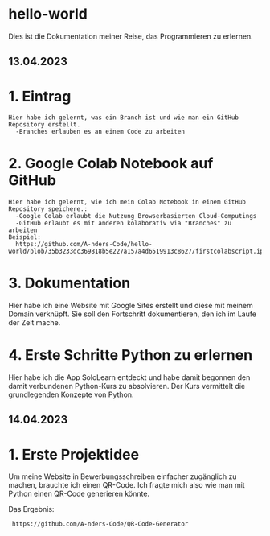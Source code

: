# hello-world
Dies ist die Dokumentation meiner Reise, das Programmieren zu erlernen.

## 13.04.2023

  # 1. Eintrag
    Hier habe ich gelernt, was ein Branch ist und wie man ein GitHub Repository erstellt.
      -Branches erlauben es an einem Code zu arbeiten
  
  # 2. Google Colab Notebook auf GitHub
    Hier habe ich gelernt, wie ich mein Colab Notebook in einem GitHub Repository speichere.:
      -Google Colab erlaubt die Nutzung Browserbasierten Cloud-Computings
      -GitHub erlaubt es mit anderen kolaborativ via "Branches" zu arbeiten
    Beispiel:
      https://github.com/A-nders-Code/hello-world/blob/35b3233dc369818b5e227a157a4d6519913c8627/firstcolabscript.ipynb

# 3. Dokumentation
  Hier habe ich eine Website mit Google Sites erstellt und diese mit meinem Domain verknüpft.
  Sie soll den Fortschritt dokumentieren, den ich im Laufe der Zeit mache.
  
# 4. Erste Schritte Python zu erlernen
  Hier habe ich die App SoloLearn entdeckt und habe damit begonnen den damit verbundenen Python-Kurs zu absolvieren.
  Der Kurs vermittelt die grundlegenden Konzepte von Python.
  
## 14.04.2023

# 1. Erste Projektidee
  Um meine Website in Bewerbungsschreiben einfacher zugänglich zu machen, brauchte ich einen QR-Code.
  Ich fragte mich also wie man mit Python einen QR-Code generieren könnte.
   
   Das Ergebnis:
     
     https://github.com/A-nders-Code/QR-Code-Generator

